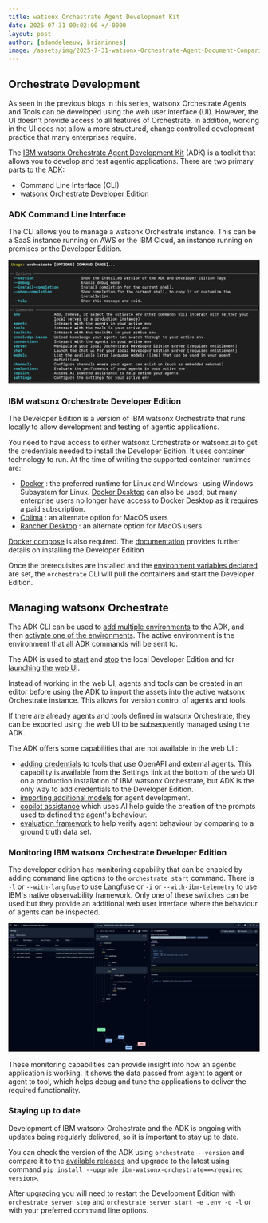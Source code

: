 ```yaml
---
title: watsonx Orchestrate Agent Development Kit
date: 2025-07-31 09:02:00 +/-0000
layout: post
author: [adamdeleeuw, brianinnes]
image: /assets/img/2025-7-31-watsonx-Orchestrate-Agent-Document-Comparison/watsonxassistant_lifecycle_1x1_16x9.jpeg
---
```


## Orchestrate Development

As seen in the previous blogs in this series, watsonx Orchestrate Agents and Tools can be developed using the web user interface (UI).  However, the UI doesn't provide access to all features of Orchestrate.  In addition, working in the UI does not allow a more structured, change controlled development practice that many enterprises require.

The [IBM watsonx Orchestrate Agent Development Kit](https://developer.watson-orchestrate.ibm.com) (ADK) is a toolkit that allows you to develop and test agentic applications.  There are two primary parts to the ADK:

- Command Line Interface (CLI)
- watsonx Orchestrate Developer Edition

### ADK Command Line Interface

The CLI allows you to manage a watsonx Orchestrate instance.  This can be a SaaS instance running on AWS or the IBM Cloud, an instance running on premises or the Developer Edition.

![CLI options](/assets/img/2025-7-31-watsonx-Orchestrate-Agent-Development-Toolkit/adk_cli.png)

### IBM watsonx Orchestrate Developer Edition

The Developer Edition is a version of IBM watsonx Orchestrate that runs locally to allow development and testing of agentic applications.  

You need to have access to either watsonx Orchestrate or watsonx.ai to get the credentials needed to install the Developer Edition. It uses container technology to run.  At the time of writing the supported container runtimes are:

- [Docker](https://docs.docker.com/engine/install/) : the preferred runtime for Linux and Windows- using Windows Subsystem for Linux.  [Docker Desktop](https://docs.docker.com/get-started/introduction/get-docker-desktop/) can also be used, but many enterprise users no longer have access to Docker Desktop as it requires a paid subscription.
- [Colima](https://github.com/abiosoft/colima) : an alternate option for MacOS users
- [Rancher Desktop](https://www.rancher.com/products/rancher-desktop) : an alternate option for MacOS users

[Docker compose](https://docs.docker.com/compose/install/) is also required.  The [documentation](https://developer.watson-orchestrate.ibm.com/getting_started/wxOde_setup) provides further details on installing the Developer Edition

Once the prerequisites are installed and the [environment variables declared](https://developer.watson-orchestrate.ibm.com/getting_started/wxOde_setup#pulling-and-installing-watsonx-orchestrate-developer-edition) are set, the `orchestrate` CLI will pull the containers and start the Developer Edition.

## Managing watsonx Orchestrate

The ADK CLI can be used to [add multiple environments](https://developer.watson-orchestrate.ibm.com/environment/initiate_environment#creating-an-environment) to the ADK, and then [activate one of the environments](https://developer.watson-orchestrate.ibm.com/environment/initiate_environment#activating-an-environment).  The active environment is the environment that all ADK commands will be sent to.

The ADK is used to [start](https://developer.watson-orchestrate.ibm.com/environment/manage_local_environment#starting-the-server) and [stop](https://developer.watson-orchestrate.ibm.com/environment/manage_local_environment#stopping-the-server) the local Developer Edition and for [launching the web UI](https://developer.watson-orchestrate.ibm.com/environment/manage_local_environment#launching-the-local-ui). 

Instead of working in the web UI, agents and tools can be created in an editor before using the ADK to import the assets into the active watsonx Orchestrate instance.  This allows for version control of agents and tools.

If there are already agents and tools defined in watsonx Orchestrate, they can be exported using the web UI to be subsequently managed using the ADK.

The ADK offers some capabilities that are not available in the web UI :

- [adding credentials](https://developer.watson-orchestrate.ibm.com/connections/overview) to tools that use OpenAPI and external agents.  This capability is available from the Settings link at the bottom of the web UI on a production installation of IBM watsonx Orchestrate, but ADK is the only way to add credentials to the Developer Edition.
- [importing additional models](https://developer.watson-orchestrate.ibm.com/llm/managing_llm) for agent development.
- [copilot assistance](https://developer.watson-orchestrate.ibm.com/copilot/overview) which uses AI help guide the creation of the prompts used to defined the agent's behaviour.
- [evaluation framework](https://developer.watson-orchestrate.ibm.com/evaluate/overview) to help verify agent behaviour by comparing to a ground truth data set.

### Monitoring IBM watsonx Orchestrate Developer Edition

The developer edition has monitoring capability that can be enabled by adding command line options to the `orchestrate start` command.  There is `-l` or `--with-langfuse` to use Langfuse or `-i` or `--with-ibm-telemetry` to use IBM's native observability framework.  Only one of these switches can be used but they provide an additional web user interface where the behaviour of agents can be inspected.  

![Langfuse example](/assets/img/2025-7-31-watsonx-Orchestrate-Agent-Development-Toolkit/langfuse.png)

These monitoring capabilities can provide insight into how an agentic application is working.  It shows the data passed from agent to agent or agent to tool, which helps debug and tune the applications to deliver the required functionality.

### Staying up to date

Development of IBM watsonx Orchestrate and the ADK is ongoing with updates being regularly delivered, so it is important to stay up to date.

You can check the version of the ADK using `orchestrate --version` and compare it to the [available releases](https://pypi.org/project/ibm-watsonx-orchestrate/#history) and upgrade to the latest using command `pip install --upgrade ibm-watsonx-orchestrate==<required version>`.

After upgrading you will need to restart the Development Edition with `orchestrate server stop` and `orchestrate server start -e .env -d -l` or with your preferred command line options.
